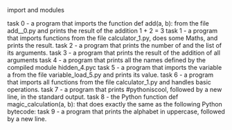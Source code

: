 import and modules

task 0 - a program that imports the function def add(a, b): from the file add__0.py 
         and prints the result of the addition 1 + 2 = 3
task 1 - a program that imports functions from the file calculator_1.py, 
         does some Maths, and prints the result.
task 2 -  a program that prints the number of and the list of its arguments.
task 3 - a program that prints the result of the addition of all arguments
task 4 - a program that prints all the names defined by the compiled module hidden_4.pyc
task 5 - a program that imports the variable a from the file variable_load_5.py and prints its value.
task 6 - a program that imports all functions from the file calculator_1.py and handles basic operations.
task 7 - a program that prints #pythoniscool, followed by a new line, in the standard output.
task 8 - the Python function def magic_calculation(a, b): that does exactly the same as the following Python bytecode:
task 9 - a program that prints the alphabet in uppercase, followed by a new line.
